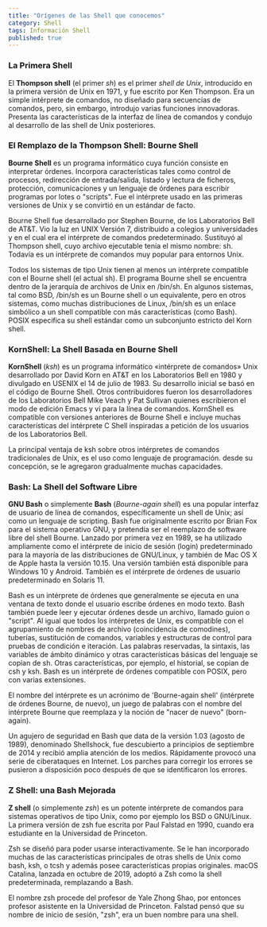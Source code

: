 ```yaml
---
title: "Orígenes de las Shell que conocemos"
category: Shell
tags: Información Shell
published: true
---
```


### La Primera Shell

El **Thompson shell** (el primer *sh*) es el primer *shell de Unix*, introducido en la primera versión de Unix en 1971, y fue escrito por Ken Thompson. Era un simple intérprete de comandos, no diseñado para secuencias de comandos, pero, sin embargo, introdujo varias funciones innovadoras. Presenta las características de la interfaz de línea de comandos y condujo al desarrollo de las shell de Unix posteriores.

### El Remplazo de la Thompson Shell: Bourne Shell

**Bourne Shell** es un programa informático cuya función consiste en interpretar órdenes. Incorpora características tales como control de procesos, redirección de entrada/salida, listado y lectura de ficheros, protección, comunicaciones y un lenguaje de órdenes para escribir programas por lotes o "scripts". Fue el intérprete usado en las primeras versiones de Unix y se convirtió en un estándar de facto.

Bourne Shell fue desarrollado por Stephen Bourne, de los Laboratorios Bell de AT&T. Vio la luz en UNIX Versión 7, distribuido a colegios y universidades y en el cual era el intérprete de comandos predeterminado. Sustituyó al Thompson shell, cuyo archivo ejecutable tenía el mismo nombre: sh. Todavía es un intérprete de comandos muy popular para entornos Unix.

Todos los sistemas de tipo Unix tienen al menos un intérprete compatible con el Bourne shell (el actual sh). El programa Bourne shell se encuentra dentro de la jerarquía de archivos de Unix en /bin/sh. En algunos sistemas, tal como BSD, /bin/sh es un Bourne shell o un equivalente, pero en otros sistemas, como muchas distribuciones de Linux, /bin/sh es un enlace simbólico a un shell compatible con más características (como Bash). POSIX especifica su shell estándar como un subconjunto estricto del Korn shell.

### KornShell: La Shell Basada en Bourne Shell

**KornShell** (*ksh*) es un programa informático «intérprete de comandos» Unix desarrollado por David Korn en AT&T en los Laboratorios Bell en 1980 y divulgado en USENIX el 14 de julio de 1983. Su desarrollo inicial se basó en el código de Bourne Shell. Otros contribuidores fueron los desarrolladores de los Laboratorios Bell Mike Veach y Pat Sullivan quienes escribieron el modo de edición Emacs y vi para la línea de comandos. KornShell es compatible con versiones anteriores de Bourne Shell e incluye muchas características del intérprete C Shell inspiradas a petición de los usuarios de los Laboratorios Bell.

La principal ventaja de ksh sobre otros intérpretes de comandos tradicionales de Unix, es el uso como lenguaje de programación. desde su concepción, se le agregaron gradualmente muchas capacidades.

### Bash: La Shell del Software Libre

**GNU Bash** o simplemente **Bash** (*Bourne-again shell*) es una popular interfaz de usuario de línea de comandos, específicamente un shell de Unix; así como un lenguaje de scripting. Bash fue originalmente escrito por Brian Fox para el sistema operativo GNU, y pretendía ser el reemplazo de software libre del shell Bourne. Lanzado por primera vez en 1989, se ha utilizado ampliamente como el intérprete de inicio de sesión (login) predeterminado para la mayoría de las distribuciones de GNU/Linux, y también de Mac OS X de Apple hasta la versión 10.15. Una versión también está disponible para Windows 10 y Android. También es el intérprete de órdenes de usuario predeterminado en Solaris 11.

Bash es un intérprete de órdenes que generalmente se ejecuta en una ventana de texto donde el usuario escribe órdenes en modo texto. Bash también puede leer y ejecutar órdenes desde un archivo, llamado guion o "script". Al igual que todos los intérpretes de Unix, es compatible con el agrupamiento de nombres de archivo (coincidencia de comodines), tuberías, sustitución de comandos, variables y estructuras de control para pruebas de condición e iteración. Las palabras reservadas, la sintaxis, las variables de ámbito dinámico y otras características básicas del lenguaje se copian de sh. Otras características, por ejemplo, el historial, se copian de csh y ksh. Bash es un intérprete de órdenes compatible con POSIX, pero con varias extensiones.

El nombre del intérprete es un acrónimo de 'Bourne-again shell' (intérprete de órdenes Bourne, de nuevo), un juego de palabras con el nombre del intérprete Bourne que reemplaza y la noción de "nacer de nuevo" (born-again).

Un agujero de seguridad en Bash que data de la versión 1.03 (agosto de 1989), denominado Shellshock, fue descubierto a principios de septiembre de 2014 y recibió amplia atención de los medios. Rápidamente provocó una serie de ciberataques en Internet. Los parches para corregir los errores se pusieron a disposición poco después de que se identificaron los errores.

### Z Shell: una Bash Mejorada

**Z shell** (o simplemente *zsh*) es un potente intérprete de comandos para sistemas operativos de tipo Unix, como por ejemplo los BSD o GNU/Linux. La primera versión de zsh fue escrita por Paul Falstad en 1990, cuando era estudiante en la Universidad de Princeton.

Zsh se diseñó para poder usarse interactivamente. Se le han incorporado muchas de las características principales de otras shells de Unix como bash, ksh, o tcsh y además posee características propias originales.
macOS Catalina, lanzada en octubre de 2019, adoptó a Zsh como la shell predeterminada, remplazando a Bash.

El nombre zsh procede del profesor de Yale Zhong Shao, por entonces profesor asistente en la Universidad de Princeton. Falstad pensó que su nombre de inicio de sesión, "zsh", era un buen nombre para una shell.